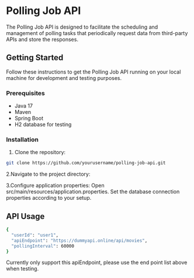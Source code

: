 # Polling Job API

The Polling Job API is designed to facilitate the scheduling and management of polling tasks that periodically request data from third-party APIs and store the responses.

## Getting Started

Follow these instructions to get the Polling Job API running on your local machine for development and testing purposes.

### Prerequisites

- Java 17
- Maven
- Spring Boot
- H2 database for testing

### Installation

1. Clone the repository:
```sh
git clone https://github.com/yourusername/polling-job-api.git
```
2.Navigate to the project directory:

3.Configure application properties:
Open src/main/resources/application.properties.
Set the database connection properties according to your setup.

## API Usage
```sh
{
  "userId": "user1",
  "apiEndpoint": "https://dummyapi.online/api/movies",
  "pollingInterval": 60000
}
```
Currently only support this apiEndpoint, please use the end point list above when testing.


